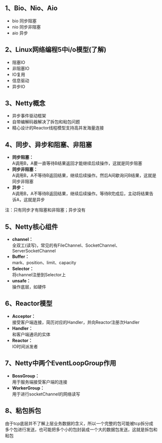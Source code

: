 ## 1、Bio、Nio、Aio
- bio 同步阻塞
- nio 同步非阻塞
- aio 异步
## 2、Linux网络编程5中i/o模型(了解)
- 阻塞IO
- 非阻塞IO
- IO复用
- 信息驱动
- 异步IO
## 3、Netty概念
- 异步事件驱动框架
- 自带编解码器解决了拆包和粘包问题
- 精心设计的Reactor线程模型支持高并发海量连接
## 4、同步、异步和阻塞、非阻塞
- **同步阻塞：** <br/>      A调用B，A要一直等待B结果返回才能继续后续操作，这就是同步阻塞
- **同步非阻塞：**  <br/> A调用B，A不等待B返回结果，继续后续操作。然后A间歇询问B结果，这就是同步非阻塞
- **异步：**  <br/>A调用B，A不等待B返回结果，继续后续操作。等待B完成后，主动将结果告诉A，这就是异步

注：只有同步才有阻塞和非阻塞；异步没有

## 5、Netty核心组件
- **channel：** <br/>      全双工(读写)，常见的有FileChannel、SocketChannel、ServerSocketChannel
- **Buffer：**  <br/> 
mark、position、limit、capacity
- **Selector：**  <br/>将channel注册到Selector上
- **unsafe：**  <br/>操作底层，如硬件
## 6、Reactor模型
- **Acceptor：** <br/>
接受客户端连接，简历对应的Handler，并向Reactor注册次Handler
- **Handler：** <br/>
和客户端通讯的实体
- **Reactor：** <br/>
IO时间派发者
## 7、Netty中两个EventLoopGroup作用
- **BossGroup：** <br/>
用于服务端接受客户端的连接
- **WorkerGroup：** <br/>
用于进行socketChannel的网络读写
## 8、粘包拆包
由于tcp底层并不了解上层业务数据的含义，所以一个完整的包可能被tcp拆分成多个包进行发送，也可能把多个小的包封装成一个大的数据包发送，这就是拆包和粘包


